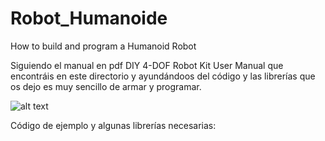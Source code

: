 # Robot_Humanoide

How to build and program a Humanoid Robot

Siguiendo el manual en pdf DIY 4-DOF Robot Kit User Manual que encontráis en este directorio y ayundándoos del código y las librerías que os dejo es muy sencillo de armar y programar.

![alt text](https://github.com/TodoElectronica21/Robot_Humanoide/paco.png)

Código de ejemplo y algunas librerías necesarias:

